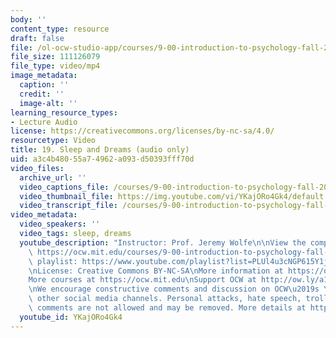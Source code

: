 ```yaml
---
body: ''
content_type: resource
draft: false
file: /ol-ocw-studio-app/courses/9-00-introduction-to-psychology-fall-2004/mit9_00f04_lec19_360p_16_9.mp4
file_size: 111126079
file_type: video/mp4
image_metadata:
  caption: ''
  credit: ''
  image-alt: ''
learning_resource_types:
- Lecture Audio
license: https://creativecommons.org/licenses/by-nc-sa/4.0/
resourcetype: Video
title: 19. Sleep and Dreams (audio only)
uid: a3c4b480-55a7-4962-a093-d50393fff70d
video_files:
  archive_url: ''
  video_captions_file: /courses/9-00-introduction-to-psychology-fall-2004/mit9_00f04_lec19_captions.vtt
  video_thumbnail_file: https://img.youtube.com/vi/YKajORo4Gk4/default.jpg
  video_transcript_file: /courses/9-00-introduction-to-psychology-fall-2004/1QUL7ub2-XED4ne09ufhtirH0BZpZCPKn_transcript.pdf
video_metadata:
  video_speakers: ''
  video_tags: sleep, dreams
  youtube_description: "Instructor: Prof. Jeremy Wolfe\n\nView the complete course:\
    \ https://ocw.mit.edu/courses/9-00-introduction-to-psychology-fall-2004/\nYouTube\
    \ playlist: https://www.youtube.com/playlist?list=PLUl4u3cNGP615Y1j9Ok3szAH5DxhFjTHo\n\
    \nLicense: Creative Commons BY-NC-SA\nMore information at https://ocw.mit.edu/terms\n\
    More courses at https://ocw.mit.edu\nSupport OCW at http://ow.ly/a1If50zVRlQ\n\
    \nWe encourage constructive comments and discussion on OCW\u2019s YouTube and\
    \ other social media channels. Personal attacks, hate speech, trolling, and inappropriate\
    \ comments are not allowed and may be removed. More details at https://ocw.mit.edu/comments."
  youtube_id: YKajORo4Gk4
---
```

